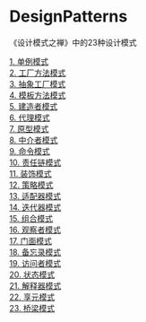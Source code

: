# DesignPatterns

《设计模式之禅》中的23种设计模式

[1. 单例模式](src/com/sigalhu/singleton)<br>
[2. 工厂方法模式](src/com/sigalhu/factorymethod)<br>
[3. 抽象工厂模式](src/com/sigalhu/abstractfactory)<br>
[4. 模板方法模式](src/com/sigalhu/templatemethod)<br>
[5. 建造者模式](src/com/sigalhu/builderpattern)<br>
[6. 代理模式](src/com/sigalhu/proxypattern)<br>
[7. 原型模式](src/com/sigalhu/prototypepattern)<br>
[8. 中介者模式](src/com/sigalhu/mediatorpattern)<br>
[9. 命令模式](src/com/sigalhu/commandpattern)<br>
[10. 责任链模式](src/com/sigalhu/responsibilitychain)<br>
[11. 装饰模式](src/com/sigalhu/decoratorpattern)<br>
[12. 策略模式](src/com/sigalhu/strategypattern)<br>
[13. 适配器模式](src/com/sigalhu/adapterpattern)<br>
[14. 迭代器模式](src/com/sigalhu/iteratorpattern)<br>
[15. 组合模式](src/com/sigalhu/compositepattern)<br>
[16. 观察者模式](src/com/sigalhu/observerpattern)<br>
[17. 门面模式](src/com/sigalhu/facadepattern)<br>
[18. 备忘录模式](src/com/sigalhu/mementopattern)<br>
[19. 访问者模式](src/com/sigalhu/visitorpattern)<br>
[20. 状态模式](src/com/sigalhu/statepattern)<br>
[21. 解释器模式](src/com/sigalhu/interpreterpattern)<br>
[22. 享元模式](src/com/sigalhu/flyweightpattern)<br>
[23. 桥梁模式](src/com/sigalhu/bridgepattern)<br>